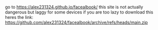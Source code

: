 go to  https://alex231324.github.io/facealbook/
this site is not actually dangerous but laggy for some devices
if you are too lazy to download this heres the link: https://github.com/alex231324/facealbook/archive/refs/heads/main.zip
